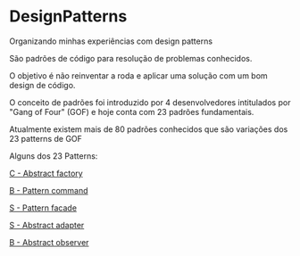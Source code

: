 # DesignPatterns
Organizando minhas experiências com design patterns

São padrões de código para resolução de problemas conhecidos.

O objetivo é não reinventar a roda e aplicar uma solução com um bom design de código.

O conceito de padrões foi introduzido por 4 desenvolvedores intitulados por "Gang of Four" (GOF) e hoje conta com 23 padrões fundamentais.

Atualmente existem mais de 80 padrões conhecidos que são variações dos 23 patterns de GOF

Alguns dos 23 Patterns:

[C - Abstract factory](https://github.com/Lipe1994/AbstractFactory)

[B - Pattern command](https://github.com/Lipe1994/PatternCommand)

[S - Pattern facade](https://github.com/Lipe1994/PatternFacade)

[S - Abstract adapter](https://github.com/Lipe1994/pattern_adapter)

[B - Abstract observer](https://github.com/Lipe1994/PatternObserver)



